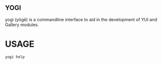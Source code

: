YOGI
----

yogi (yōgē) is a commandline interface to aid in the development of YUI and Gallery modules.


USAGE
=====

    yogi help

